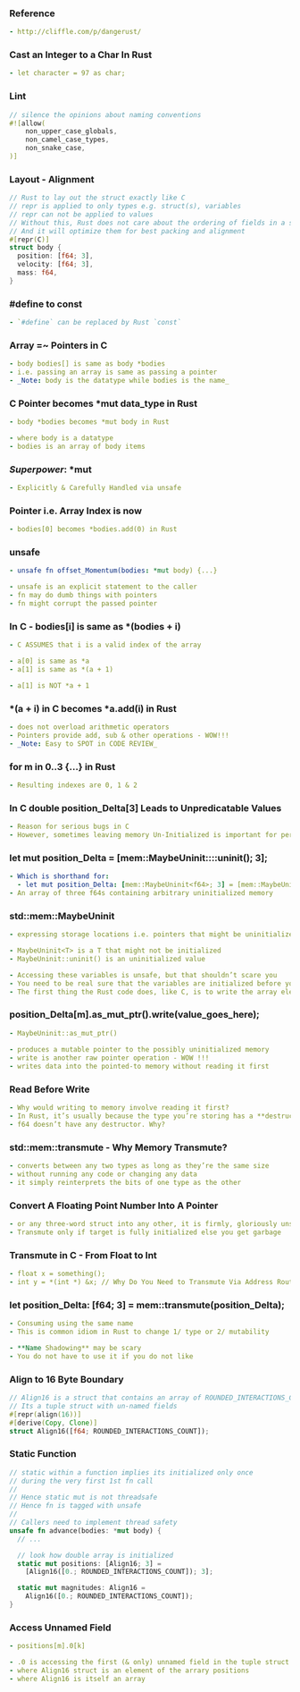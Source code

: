 ### Reference
```yaml
- http://cliffle.com/p/dangerust/
```

### Cast an Integer to a Char In Rust
```yaml
- let character = 97 as char;
```


### Lint
```rust
// silence the opinions about naming conventions
#![allow(
    non_upper_case_globals,
    non_camel_case_types,
    non_snake_case,
)]
```

### Layout - Alignment
```rust
// Rust to lay out the struct exactly like C
// repr is applied to only types e.g. struct(s), variables
// repr can not be applied to values
// Without this, Rust does not care about the ordering of fields in a struct
// And it will optimize them for best packing and alignment
#[repr(C)]
struct body {
  position: [f64; 3],
  velocity: [f64; 3],
  mass: f64,
}
```

### #define to const
```yaml
- `#define` can be replaced by Rust `const`
```

### Array =~ Pointers in C
```yaml
- body bodies[] is same as body *bodies
- i.e. passing an array is same as passing a pointer
- _Note: body is the datatype while bodies is the name_
```

### C Pointer becomes *mut data_type in Rust
```yaml
- body *bodies becomes *mut body in Rust

- where body is a datatype
- bodies is an array of body items
```

### _Superpower_: *mut
```yaml
- Explicitly & Carefully Handled via unsafe
```

### Pointer i.e. Array Index is now
```yaml
- bodies[0] becomes *bodies.add(0) in Rust
```

### unsafe
```yaml
- unsafe fn offset_Momentum(bodies: *mut body) {...}

- unsafe is an explicit statement to the caller
- fn may do dumb things with pointers
- fn might corrupt the passed pointer
```

### In C - bodies[i] is same as *(bodies + i)
```yaml
- C ASSUMES that i is a valid index of the array

- a[0] is same as *a
- a[1] is same as *(a + 1)

- a[1] is NOT *a + 1
```

### *(a + i) in C becomes *a.add(i) in Rust
```yaml
- does not overload arithmetic operators
- Pointers provide add, sub & other operations - WOW!!!
- _Note: Easy to SPOT in CODE REVIEW_
```

### for m in 0..3 {...} in Rust
```yaml
- Resulting indexes are 0, 1 & 2
```

### In C double position_Delta[3] Leads to Unpredicatable Values
```yaml
- Reason for serious bugs in C
- However, sometimes leaving memory Un-Initialized is important for performance
```

### let mut position_Delta = [mem::MaybeUninit::<f64>::uninit(); 3];
```yaml
- Which is shorthand for:
  - let mut position_Delta: [mem::MaybeUninit<f64>; 3] = [mem::MaybeUninit::uninit(); 3];
- An array of three f64s containing arbitrary uninitialized memory
```

### std::mem::MaybeUninit
```yaml
- expressing storage locations i.e. pointers that might be uninitialized

- MaybeUninit<T> is a T that might not be initialized
- MaybeUninit::uninit() is an uninitialized value

- Accessing these variables is unsafe, but that shouldn’t scare you
- You need to be real sure that the variables are initialized before you read them
- The first thing the Rust code does, like C, is to write the array elements with valid data
```

### position_Delta[m].as_mut_ptr().write(value_goes_here);
```yaml
- MaybeUninit::as_mut_ptr()
  
- produces a mutable pointer to the possibly uninitialized memory
- write is another raw pointer operation - WOW !!!
- writes data into the pointed-to memory without reading it first
```

### Read Before Write
```yaml
- Why would writing to memory involve reading it first?
- In Rust, it’s usually because the type you’re storing has a **destructor**
- f64 doesn’t have any destructor. Why?
```

### std::mem::transmute - Why Memory Transmute?
```yaml
- converts between any two types as long as they’re the same size
- without running any code or changing any data
- it simply reinterprets the bits of one type as the other
```

### Convert A Floating Point Number Into A Pointer
```yaml
- or any three-word struct into any other, it is firmly, gloriously unsafe
- Transmute only if target is fully initialized else you get garbage
```

### Transmute in C - From Float to Int
```yaml
- float x = something();
- int y = *(int *) &x; // Why Do You Need to Transmute Via Address Route
```

### let position_Delta: [f64; 3] = mem::transmute(position_Delta);
```yaml
- Consuming using the same name
- This is common idiom in Rust to change 1/ type or 2/ mutability

- **Name Shadowing** may be scary
- You do not have to use it if you do not like
```

### Align to 16 Byte Boundary
```rust
// Align16 is a struct that contains an array of ROUNDED_INTERACTIONS_COUNT f64s
// Its a tuple struct with un-named fields
#[repr(align(16))]
#[derive(Copy, Clone)]
struct Align16([f64; ROUNDED_INTERACTIONS_COUNT]);
```

### Static Function
```rust
// static within a function implies its initialized only once 
// during the very first 1st fn call
//
// Hence static mut is not threadsafe
// Hence fn is tagged with unsafe
//
// Callers need to implement thread safety
unsafe fn advance(bodies: *mut body) {
  // ...

  // look how double array is initialized
  static mut positions: [Align16; 3] =
    [Align16([0.; ROUNDED_INTERACTIONS_COUNT]); 3];

  static mut magnitudes: Align16 =
    Align16([0.; ROUNDED_INTERACTIONS_COUNT]);
}
```

### Access Unnamed Field
```yaml
- positions[m].0[k]

- .0 is accessing the first (& only) unnamed field in the tuple struct Align16
- where Align16 struct is an element of the arrary positions
- where Align16 is itself an array
```
